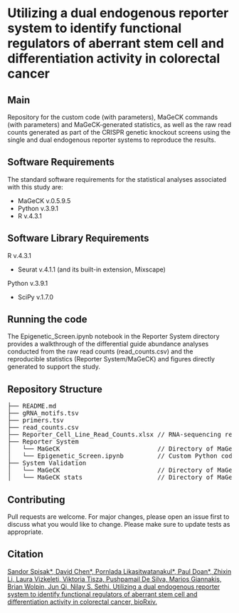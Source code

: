 # Utilizing a dual endogenous reporter system to identify functional regulators of aberrant stem cell and differentiation activity in colorectal cancer
 
## Main
Repository for the custom code (with parameters), MaGeCK commands (with parameters) and MaGeCK-generated statistics, as well as the raw read counts generated as part of the CRISPR genetic knockout screens using the single and dual endogenous reporter systems to reproduce the results.

## Software Requirements 
The standard software requirements for the statistical analyses associated with this study are:
* MaGeCK v.0.5.9.5
* Python v.3.9.1
* R v.4.3.1

## Software Library Requirements
R v.4.3.1
* Seurat v.4.1.1 (and its built-in extension, Mixscape)

Python v.3.9.1
* SciPy v.1.7.0

## Running the code
The Epigenetic_Screen.ipynb notebook in the Reporter System directory provides a walkthrough of the differential guide abundance analyses conducted from the raw read counts (read_counts.csv) and the reproducible statistics (Reporter System/MaGeCK) and figures directly generated to support the study.

## Repository Structure
<pre>
├── README.md
├── gRNA_motifs.tsv
├── primers.tsv
├── read_counts.csv
├── Reporter_Cell_Line_Read_Counts.xlsx // RNA-sequencing read counts of GFP+ and mKate2+ fractions of the HT29 Dual Reporter cell line. 
├── Reporter System                                     
│   └── MaGeCK                          // Directory of MaGeCK-generated results. (L3 + L6: HT29 Dual Reporter, L1 + L4: Single HT29 GFP Reporter, L2 + L5: Single HT29 mKate2 Reporter)
│   └── Epigenetic_Screen.ipynb         // Custom Python code for analyses of CRISPR genetic screen.
├── System Validation                                    
│   └── MaGeCK                          // Directory of MaGeCK-generated results for early validation of the endogenous reporter system.
│   └── MaGeCK_stats                    // Directory of MaGeCK-generated results for early validation of the endogenous reporter system.
</pre>

## Contributing
Pull requests are welcome. For major changes, please open an issue first to discuss what you would like to change. Please make sure to update tests as appropriate.

## Citation
[Sandor Spisak*, David Chen*, Pornlada Likasitwatanakul*, Paul Doan*, Zhixin Li, Laura Vizkeleti, Viktoria Tisza, Pushpamail De Silva, Marios Giannakis, Brian Wolpin, Jun Qi, Nilay S. Sethi. Utilizing a dual endogenous reporter system to identify functional regulators of aberrant stem cell and differentiation activity in colorectal cancer, bioRxiv.](https://doi.org/10.1101/2023.06.21.545895)



